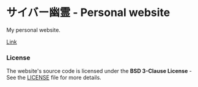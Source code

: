 # サイバー幽霊 - Personal website

My personal website.

[Link](https://cyberyurei2k.neocities.org/)

### License

The website's source code is licensed under the __BSD 3-Clause License__ - See the [LICENSE](./LICENSE) file for more details.
